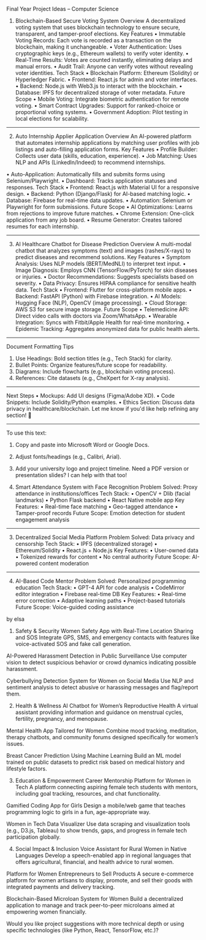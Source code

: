 Final Year Project Ideas – Computer Science
1. Blockchain-Based Secure Voting System
Overview
A decentralized voting system that uses blockchain technology to ensure secure, transparent, and tamper-proof elections.
Key Features
•	Immutable Voting Records: Each vote is recorded as a transaction on the blockchain, making it unchangeable.
•	Voter Authentication: Uses cryptographic keys (e.g., Ethereum wallets) to verify voter identity.
•	Real-Time Results: Votes are counted instantly, eliminating delays and manual errors.
•	Audit Trail: Anyone can verify votes without revealing voter identities.
Tech Stack
•	Blockchain Platform: Ethereum (Solidity) or Hyperledger Fabric.
•	Frontend: React.js for admin and voter interfaces.
•	Backend: Node.js with Web3.js to interact with the blockchain.
•	Database: IPFS for decentralized storage of voter metadata.
Future Scope
•	Mobile Voting: Integrate biometric authentication for remote voting.
•	Smart Contract Upgrades: Support for ranked-choice or proportional voting systems.
•	Government Adoption: Pilot testing in local elections for scalability.
________________________________________
2. Auto Internship Applier Application
Overview
An AI-powered platform that automates internship applications by matching user profiles with job listings and auto-filling application forms.
Key Features
•	Profile Builder: Collects user data (skills, education, experience).
•	Job Matching: Uses NLP and APIs (LinkedIn/Indeed) to recommend internships.





•	Auto-Application: Automatically fills and submits forms using Selenium/Playwright.
•	Dashboard: Tracks application statuses and responses.
Tech Stack
•	Frontend: React.js with Material UI for a responsive design.
•	Backend: Python (Django/Flask) for AI-based matching logic.
•	Database: Firebase for real-time data updates.
•	Automation: Selenium or Playwright for form submissions.
Future Scope
•	AI Optimizations: Learns from rejections to improve future matches.
•	Chrome Extension: One-click application from any job board.
•	Resume Generator: Creates tailored resumes for each internship.
________________________________________
3. AI Healthcare Chatbot for Disease Prediction
Overview
A multi-modal chatbot that analyzes symptoms (text) and images (rashes/X-rays) to predict diseases and recommend solutions.
Key Features
•	Symptom Analysis: Uses NLP models (BERT/MedNLI) to interpret text input.
•	Image Diagnosis: Employs CNN (TensorFlow/PyTorch) for skin diseases or injuries.
•	Doctor Recommendations: Suggests specialists based on severity.
•	Data Privacy: Ensures HIPAA compliance for sensitive health data.
Tech Stack
•	Frontend: Flutter for cross-platform mobile apps.
•	Backend: FastAPI (Python) with Firebase integration.
•	AI Models: Hugging Face (NLP), OpenCV (image processing).
•	Cloud Storage: AWS S3 for secure image storage.
Future Scope
•	Telemedicine API: Direct video calls with doctors via Zoom/WhatsApp.
•	Wearable Integration: Syncs with Fitbit/Apple Health for real-time monitoring.
•	Epidemic Tracking: Aggregates anonymized data for public health alerts.
________________________________________
Document Formatting Tips
1.	Use Headings: Bold section titles (e.g., Tech Stack) for clarity.
2.	Bullet Points: Organize features/future scope for readability.
3.	Diagrams: Include flowcharts (e.g., blockchain voting process).
4.	References: Cite datasets (e.g., CheXpert for X-ray analysis).
________________________________________
Next Steps
•	Mockups: Add UI designs (Figma/Adobe XD).
•	Code Snippets: Include Solidity/Python examples.
•	Ethics Section: Discuss data privacy in healthcare/blockchain.
Let me know if you'd like help refining any section! 🚀
________________________________________
To use this text:
1.	Copy and paste into Microsoft Word or Google Docs.
2.	Adjust fonts/headings (e.g., Calibri, Arial).
3.	Add your university logo and project timeline.
Need a PDF version or presentation slides? I can help with that too!

2. Smart Attendance System with Face Recognition
Problem Solved: Proxy attendance in institutions/offices
Tech Stack:
•	OpenCV + Dlib (facial landmarks)
•	Python Flask backend
•	React Native mobile app
Key Features:
•	Real-time face matching
•	Geo-tagged attendance
•	Tamper-proof records
Future Scope: Emotion detection for student engagement analysis
________________________________________
3. Decentralized Social Media Platform
Problem Solved: Data privacy and censorship
Tech Stack:
•	IPFS (decentralized storage)
•	Ethereum/Solidity
•	React.js + Node.js
Key Features:
•	User-owned data
•	Tokenized rewards for content
•	No central authority
Future Scope: AI-powered content moderation
________________________________________
4. AI-Based Code Mentor
Problem Solved: Personalized programming education
Tech Stack:
•	GPT-4 API for code analysis
•	CodeMirror editor integration
•	Firebase real-time DB
Key Features:
•	Real-time error correction
•	Adaptive learning paths
•	Project-based tutorials
Future Scope: Voice-guided coding assistance





by elsa



1. Safety & Security
Women Safety App with Real-Time Location Sharing and SOS
Integrate GPS, SMS, and emergency contacts with features like voice-activated SOS and fake call generation.

AI-Powered Harassment Detection in Public Surveillance
Use computer vision to detect suspicious behavior or crowd dynamics indicating possible harassment.

Cyberbullying Detection System for Women on Social Media
Use NLP and sentiment analysis to detect abusive or harassing messages and flag/report them.

2. Health & Wellness
AI Chatbot for Women’s Reproductive Health
A virtual assistant providing information and guidance on menstrual cycles, fertility, pregnancy, and menopause.

Mental Health App Tailored for Women
Combine mood tracking, meditation, therapy chatbots, and community forums designed specifically for women’s issues.

Breast Cancer Prediction Using Machine Learning
Build an ML model trained on public datasets to predict risk based on medical history and lifestyle factors.

3. Education & Empowerment
Career Mentorship Platform for Women in Tech
A platform connecting aspiring female tech students with mentors, including goal tracking, resources, and chat functionality.

Gamified Coding App for Girls
Design a mobile/web game that teaches programming logic to girls in a fun, age-appropriate way.

Women in Tech Data Visualizer
Use data scraping and visualization tools (e.g., D3.js, Tableau) to show trends, gaps, and progress in female tech participation globally.

4. Social Impact & Inclusion
Voice Assistant for Rural Women in Native Languages
Develop a speech-enabled app in regional languages that offers agricultural, financial, and health advice to rural women.

Platform for Women Entrepreneurs to Sell Products
A secure e-commerce platform for women artisans to display, promote, and sell their goods with integrated payments and delivery tracking.

Blockchain-Based Microloan System for Women
Build a decentralized application to manage and track peer-to-peer microloans aimed at empowering women financially.

Would you like project suggestions with more technical depth or using specific technologies (like Python, React, TensorFlow, etc.)?
